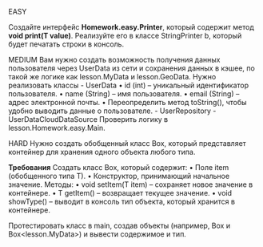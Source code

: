 EASY

Создайте интерфейс **Homework.easy.Printer<T>**, который содержит метод **void print(T value)**.
Реализуйте его в классе StringPrinter b, который будет печатать строки в консоль.

MEDIUM
Вам нужно создать возможность получения данных пользователя через UserData из сети и сохранения данных в кэшее, по такой же логике как lesson.MyData и lesson.GeoData.
Нужно реализовать классы 
    - UserData
        •	id (int) – уникальный идентификатор пользователя.
        •	name (String) – имя пользователя.
        •	email (String) – адрес электронной почты.
        •	Переопределить метод toString(), чтобы удобно выводить данные о пользователе.
    - UserRepository
    - UserDataCloudDataSource
Проверить логику в lesson.Homework.easy.Main. 

HARD
Нужно создать обобщенный класс Box<T>, который представляет контейнер для хранения одного объекта любого типа.

**Требования**
Создать класс Box<T>, который содержит:
•	Поле item (обобщенного типа T).
•	Конструктор, принимающий начальное значение.
Методы:
•	void setItem(T item) – сохраняет новое значение в контейнере.
•	T getItem() – возвращает текущее значение.
•	void showType() – выводит в консоль тип объекта, который хранится в контейнере. 

Протестировать класс в main, создав объекты (например, Box<String> и Box<lesson.MyData>) и вывести содержимое и тип.